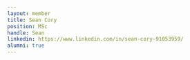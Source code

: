 ```yaml
---
layout: member
title: Sean Cory
position: MSc
handle: Sean
linkedin: https://www.linkedin.com/in/sean-cory-91053959/
alumni: true
---
```


